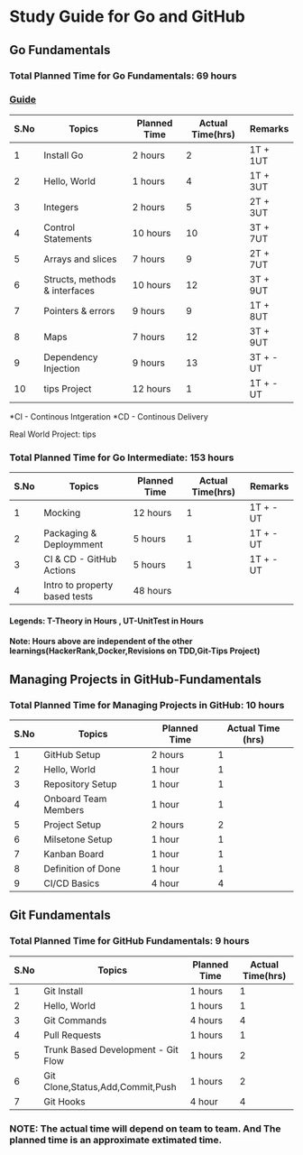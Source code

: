 # Study Guide for Go and GitHub

## Go Fundamentals

### Total Planned Time for Go Fundamentals: 69 hours

### [Guide](https://quii.gitbook.io/learn-go-with-tests/)

| S.No | Topics                        | Planned Time | Actual Time(hrs)|  Remarks   |
| ---- | ----------------------------- | ------------ | ----------------| -----------|
| 1    | Install Go                    | 2 hours      |    2            |  1T + 1UT  |
| 2    | Hello, World                  | 1 hours      |    4            |  1T + 3UT  |
| 3    | Integers                      | 2 hours      |    5            |  2T + 3UT  |
| 4    | Control Statements            | 10 hours     |    10           |  3T + 7UT  |
| 5    | Arrays and slices             | 7 hours      |    9            |  2T + 7UT  |
| 6    | Structs, methods & interfaces | 10 hours     |    12           |  3T + 9UT  |
| 7    | Pointers & errors             | 9 hours      |    9            |  1T + 8UT  |
| 8    | Maps                          | 7 hours      |    12           |  3T + 9UT  |
| 9    | Dependency Injection          | 9 hours      |    13           |  3T + -UT  |
| 10   | tips Project                  | 12 hours     |    1            |  1T + -UT  |

*CI - Continous Intgeration
*CD - Continous Delivery

Real World Project: tips

### Total Planned Time for Go Intermediate: 153 hours

| S.No | Topics                        | Planned Time | Actual Time(hrs)|  Remarks   |
| ---- | ----------------------------- | ------------ | ----------------| -----------|
| 1    | Mocking                       | 12 hours     |    1            |  1T + -UT  |
| 2    | Packaging & Deploymment       | 5  hours     |    1            |  1T + -UT  |
| 3    | CI & CD - GitHub Actions      | 5  hours     |    1            |  1T + -UT  |
| 4    | Intro to property based tests | 48 hours     |                 |            |



#### Legends: T-Theory in Hours , UT-UnitTest in Hours

#### Note: Hours above are independent of the other  learnings(HackerRank,Docker,Revisions on TDD,Git-Tips Project)


## Managing Projects in GitHub-Fundamentals

### Total Planned Time for Managing Projects in GitHub: 10 hours

| S.No | Topics               | Planned Time | Actual Time (hrs) | 
| ---- | -------------------- | ------------ | ----------------- |
| 1    | GitHub Setup         | 2 hours      |     1             |
| 2    | Hello, World         | 1 hour       |     1             |
| 3    | Repository Setup     | 1 hour       |     1             |
| 4    | Onboard Team Members | 1 hour       |     1             |
| 5    | Project Setup        | 2 hours      |     2             |
| 6    | Milsetone Setup      | 1 hour       |     1             |
| 7    | Kanban Board         | 1 hour       |     1             |
| 8    | Definition of Done   | 1 hour       |     1             |
| 9    | CI/CD Basics         | 4 hour       |     4             |

## Git Fundamentals

### Total Planned Time for GitHub Fundamentals: 9 hours

| S.No | Topics                             | Planned Time | Actual Time(hrs) |
| ---- | ---------------------------------- | ------------ | -----------      |
| 1    | Git Install                        | 1 hours      |     1            |
| 2    | Hello, World                       | 1 hours      |     1            |
| 3    | Git Commands                       | 4 hours      |     4            |
| 4    | Pull Requests                      | 1 hours      |     1            |
| 5    | Trunk Based Development - Git Flow | 1 hours      |     2            |
| 6    | Git Clone,Status,Add,Commit,Push   | 1 hours      |     2            |
| 7    | Git Hooks                          | 4 hour       |     4            |

### NOTE: The actual time will depend on team to team. And The planned time is an approximate extimated time.



